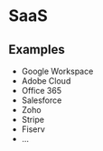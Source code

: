 # SaaS

## Examples

- Google Workspace
- Adobe Cloud
- Office 365
- Salesforce
- Zoho
- Stripe
- Fiserv
- ...
